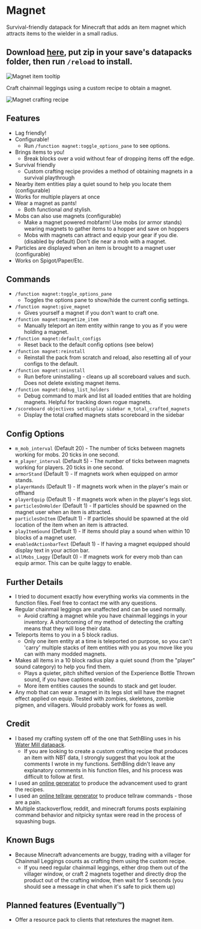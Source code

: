 # Magnet
Survival-friendly datapack for Minecraft that adds an item magnet which attracts items to the wielder in a small radius.

## Download [here](https://github.com/budak7273/magnet/releases), put zip in your save's datapacks folder, then run `/reload` to install.

![Magnet item tooltip](https://i.imgur.com/84YWGfQ.png)

Craft chainmail leggings using a custom recipe to obtain a magnet.

![Magnet crafting recipe](https://i.imgur.com/Rf1a2TE.png)

## Features
* Lag friendly!
* Configurable!
  * Run `/function magnet:toggle_options_pane` to see options.
* Brings items to you!
  * Break blocks over a void without fear of dropping items off the edge.
* Survival friendly
  * Custom crafting recipe provides a method of obtaining magnets in a survival playthrough
* Nearby item entities play a quiet sound to help you locate them (configurable)
* Works for multiple players at once
* Wear a magnet as pants!
  * Both functional _and_ stylish.
* Mobs can also use magnets (configurable)
  * Make a magnet powered mobfarm! Use mobs (or armor stands) wearing magnets to gather items to a hopper and save on hoppers
  * Mobs with magnets can attract and equip your gear if you die. (disabled by default) Don't die near a mob with a magnet.
* Particles are displayed when an item is brought to a magnet user (configurable)
* Works on Spigot/Paper/Etc.

## Commands
* `/function magnet:toggle_options_pane`
  * Toggles the options pane to show/hide the current config settings.
* `/function magnet:give_magnet`
  * Gives yourself a magnet if you don't want to craft one.
* `/function magnet:magnetize_item`
  * Manually teleport an item entity within range to you as if you were holding a magnet.
* `/function magnet:default_configs`
  * Reset back to the default config options (see below)
* `/function magnet:reinstall`
  * Reinstall the pack from scratch and reload, also resetting all of your configs to the default.
* `/function magnet:uninstall`
  * Run before uninstalling - cleans up all scoreboard values and such. Does not delete existing magnet items.
* `/function magnet:debug_list_holders`
  * Debug command to mark and list all loaded entities that are holding magnets. Helpful for tracking down rogue magnets.
* `/scoreboard objectives setdisplay sidebar m_total_crafted_magnets`
  * Display the total crafted magnets stats scoreboard in the sidebar

## Config Options
* `m_mob_interval` (Default 20) - The number of ticks between magnets working for mobs. 20 ticks in one second.
* `m_player_interval` (Default 5) - The number of ticks between magnets working for players. 20 ticks in one second.
* `armorStand` (Default 1) - If magnets work when equipped on armor stands.
* `playerHands` (Default 1) - If magnets work when in the player's main or offhand
* `playerEquip` (Default 1) - If magnets work when in the player's legs slot.
* `particlesOnHolder` (Default 1) - If particles should be spawned on the magnet user when an item is attracted.
* `particlesOnItem` (Default 1) - If particles should be spawned at the old location of the item when an item is attracted.
* `playItemSound` (Default 1) - If items should play a sound when within 10 blocks of a magnet user.
* `enabledActionbarText` (Default 1) - If having a magnet equipped should display text in your action bar.
* `allMobs_Laggy` (Default 0) - If magnets work for every mob than can equip armor. This can be quite laggy to enable.

## Further Details
* I tried to document exactly how everything works via comments in the function files. Feel free to contact me with any questions.
* Regular chainmail leggings are unaffected and can be used normally.
  * Avoid crafting a magnet while you have chainmail leggings in your inventory. A shortcoming of my method of detecting the crafting means that they will lose their data.
* Teleports items to you in a 5 block radius.
  * Only one item entity at a time is teleported on purpose, so you can't 'carry' multiple stacks of item entities with you as you move like you can with many modded magnets.
* Makes all items in a 10 block radius play a quiet sound (from the "player" sound category) to help you find them.
  * Plays a quieter, pitch shifted version of the Experience Bottle Thrown sound, if you have captions enabled.
  * More item entities causes the sounds to stack and get louder.
* Any mob that can wear a magnet in its legs slot will have the magnet effect applied on equip. Tested with zombies, skeletons, zombie pigmen, and villagers. Would probably work for foxes as well.

## Credit
* I based my crafting system off of the one that SethBling uses in his [Water Mill datapack](https://www.youtube.com/watch?v=hG-KOFf5GbM).
  * If you are looking to create a custom crafting recipe that produces an item with NBT data, I strongly suggest that you look at the comments I wrote in my functions. SethBling didn't leave any explanatory comments in his function files, and his process was difficult to follow at first.
* I used an [online generator](https://advancements.thedestruc7i0n.ca/) to produce the advancement used to grant the recipes.
* I used an [online tellraw generator](https://minecraft.tools/en/tellraw.php) to produce tellraw commands - those are a pain.
* Multiple stackoverflow, reddit, and minecraft forums posts explaining command behavior and nitpicky syntax were read in the process of squashing bugs.

## Known Bugs
* Because Minecraft advancements are buggy, trading with a villager for Chainmail Leggings counts as crafting them using the custom recipe.
	* If you need regular chainmail leggings, either drop them out of the villager window, or craft 2 magnets together and directly drop the product out of the crafting window, then wait for 5 seconds (you should see a message in chat when it's safe to pick them up)

## Planned features (Eventually™)
* Offer a resource pack to clients that retextures the magnet item.
